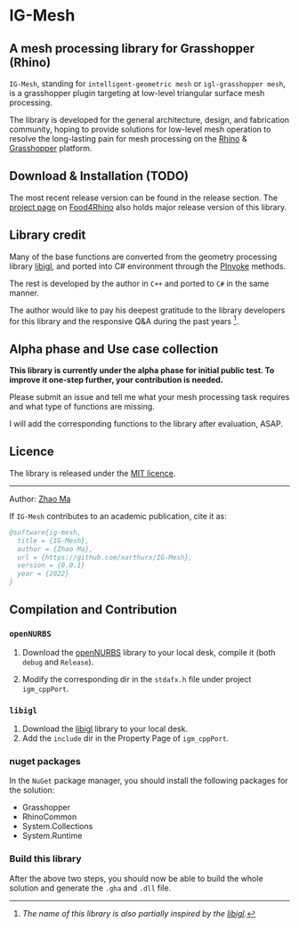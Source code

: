 # IG-Mesh


## A mesh processing library for Grasshopper (Rhino)

`IG-Mesh`, standing for `intelligent-geometric mesh` or `igl-grasshopper mesh`, is a grasshopper plugin targeting at low-level triangular surface mesh processing.

The library is developed for the general architecture, design, and fabrication community, hoping to provide solutions for low-level mesh operation to resolve the long-lasting pain for mesh processing on the [Rhino](https://www.rhino3d.com) \& [Grasshopper](https://www.grasshopper3d.com) platform.

## Download & Installation (TODO)
The most recent release version can be found in the release section.
The [project page](_blank) on [Food4Rhino](https://www.food4rhino.com/en) also holds major release version of this library.


## Library credit

Many of the base functions are converted from the geometry processing library [libigl](https://libigl.github.io), and ported into C# environment through the [PInvoke](https://www.grasshopper3d.com/forum/topics/link-use-c-code-or-c-lib-with-new-gh-plugin) methods. 

The rest is developed by the author in `C++` and ported to `C#` in the same manner.

The author would like to pay his deepest gratitude to the library developers for this library and the responsive Q\&A during the past years [^1].

[^1]: *The name of this library is also partially inspired by the [libigl](https://libigl.github.io).*


## Alpha phase and Use case collection
**This library is currently under the alpha phase for initial public test. To improve it one-step further, your contribution is needed.**

Please submit an issue and tell me what your mesh processing task requires and what type of functions are missing.

I will add the corresponding functions to the library after evaluation, ASAP.


## Licence
The library is released under the [MIT licence](./docs/LICENCE.md).


---
Author: [Zhao Ma](https://beyond-disciplines.com)

If `IG-Mesh` contributes to an academic publication, cite it as:
```bib
@software{ig-mesh,
  title = {IG-Mesh},
  author = {Zhao Ma},
  url = {https://github.com/xarthurx/IG-Mesh},
  version = {0.0.1}
  year = {2022}
}
```
## Compilation and Contribution

### `openNURBS`
1. Download the [openNURBS](https://github.com/mcneel/opennurbs) library to your local desk, compile it (both `debug` and `Release`).

2. Modify the corresponding dir in the `stdafx.h` file under project `igm_cppPort`.

### `libigl`

1. Download the [libigl](https://libigl.github.io) library to your local desk. 
2. Add the `include` dir in the Property Page of `igm_cppPort`.

### nuget packages
In the `NuGet` package manager, you should install the following packages for the solution:
- Grasshopper
- RhinoCommon
- System.Collections
- System.Runtime

### Build this library
After the above two steps, you should now be able to build the whole solution and generate the `.gha` and `.dll` file.




